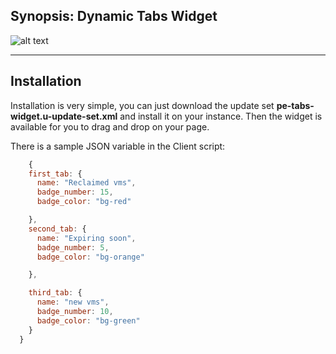 ## Synopsis: Dynamic Tabs Widget

![alt text](../images/pe-dynamic-tabs-widget.png "Tier Overview")

***

## Installation

Installation is very simple, you can just download the update set **pe-tabs-widget.u-update-set.xml** and install it on your instance. Then the widget is available for you to drag and drop on your page.

There is a sample JSON variable in the Client script:

```javascript
    {
    first_tab: {
      name: "Reclaimed vms",
      badge_number: 15,
      badge_color: "bg-red"

    },
    second_tab: {
      name: "Expiring soon",
      badge_number: 5,
      badge_color: "bg-orange"

    },

    third_tab: {
      name: "new vms",
      badge_number: 10,
      badge_color: "bg-green"
    }
  }
```